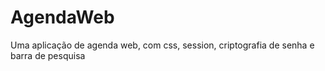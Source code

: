 # AgendaWeb

Uma aplicação de agenda web, com css, session, criptografia de senha e barra de pesquisa
